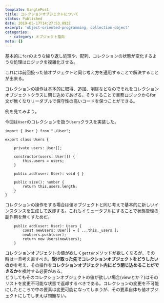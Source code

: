 ```yaml
---
template: SinglePost
title: コレクションオブジェクトについて
status: Published
date: 2019-05-17T14:27:53.893Z
excerpt: 'object-oriented-programming, collection-object'
categories:
  - category: オブジェクト指向
meta: {}
---
```

基本的に`for`のような繰り返し処理や、配列、コレクションの状態が変化するような処理はロジックを複雑化させる。

これには前回扱った値オブジェクトと同じ考え方を適用することで解決することが出来る。

コレクションの操作は基本的に取得、追加、削除などなのでそれをコレクションオブジェクトクラスに閉じ込めてあげる。そうすることで業務ロジックからfor文が無くなりリーダブルで保守性の高いコードを保つことができる。

例を見てみよう。

今回は`User`のコレクションを扱う`Users`クラスを実装した。
```
import { User } from "./User";

export class Users {

    private users: User[];

    constructor(users: User[]) {
        this.users = users;
    }

    public add(user: User): void { }

    public size(): number {
        return this.users.length;
    }
}
```

コレクションの操作をする場合は値オブジェクトと同じ考えで基本的に新しいインスタンスを生成して返却する。これもイミュータブルにすることで状態管理の副作用を無くすためだ。
```
    public add(user: User): Users {
        const newUsers: User[] = [ ...this._users ];
        newUsers.push(user);
        return new Users(newUsers);
    }
```

コレクションオブジェクトの値が欲しく`getter`メソッドが欲しくなるが、その時は一旦考え直すべき。**受け取った先でコレクションオブジェクトをどうしたいのか**を考え、その操作を**コレクションオブジェクト内にどう閉じ込めることができるか**を検討する必要がある。  
どうしてもそのコレクションオブジェクトの値が欲しい場合(viewとか？)はそのリストを変更不可能な状態で返却するべきである。コレクションの変更を不可能にしたところで中の要素は変更可能になってしまうが、その要素自体も値オブジェクトにしてしまえば問題ない。
